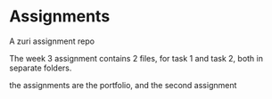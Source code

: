 # Assignments
A zuri assignment repo


The week 3 assignment contains 2 files, for task 1 and task 2, both in separate folders.

the assignments are the portfolio, and the second assignment 
